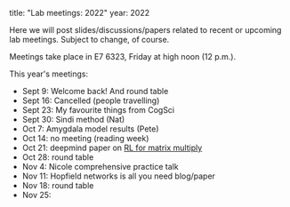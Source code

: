 title: "Lab meetings: 2022"
year: 2022

Here we will post slides/discussions/papers related to recent or upcoming lab meetings. Subject to change, of course.

Meetings take place in E7 6323, Friday at high noon (12 p.m.).

This year's meetings:

* Sept 9: Welcome back! And round table
* Sept 16: Cancelled (people travelling)
* Sept 23: My favourite things from CogSci
* Sept 30: Sindi method (Nat)
* Oct 7: Amygdala model results (Pete)
* Oct 14: no meeting (reading week)
* Oct 21: deepmind paper on [RL for matrix multiply](https://www.nature.com/articles/s41586-022-05172-4)
* Oct 28: round table
* Nov 4: Nicole comprehensive practice talk
* Nov 11: Hopfield networks is all you need blog/paper
* Nov 18: round table
* Nov 25:
